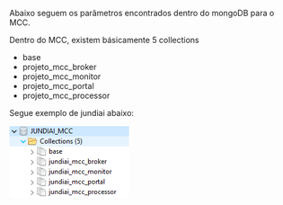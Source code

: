 Abaixo seguem os parâmetros encontrados dentro do mongoDB para o MCC.

Dentro do MCC, existem básicamente 5 collections

- base
- projeto_mcc_broker
- projeto_mcc_monitor
- projeto_mcc_portal
- projeto_mcc_processor

Segue exemplo de jundiai abaixo:

![image.png](/.attachments/image-5d61f0a1-3a1e-457b-98ba-1d5bc606527c.png)
<br><br>

